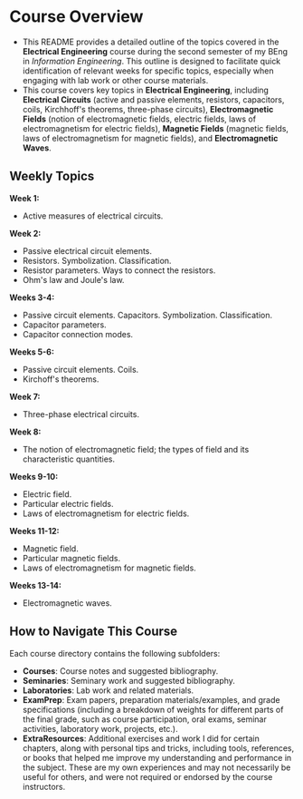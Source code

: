 # Course Overview

- This README provides a detailed outline of the topics covered in the **Electrical Engineering** course during the second semester of my BEng in _Information Engineering_. This outline is designed to facilitate quick identification of relevant weeks for specific topics, especially when engaging with lab work or other course materials.
- This course covers key topics in **Electrical Engineering**, including **Electrical Circuits** (active and passive elements, resistors, capacitors, coils, Kirchhoff's theorems, three-phase circuits), **Electromagnetic Fields** (notion of electromagnetic fields, electric fields, laws of electromagnetism for electric fields), **Magnetic Fields** (magnetic fields, laws of electromagnetism for magnetic fields), and **Electromagnetic Waves**.

## Weekly Topics

**Week 1:** 
- Active measures of electrical circuits.

**Week 2:**
- Passive electrical circuit elements.
- Resistors. Symbolization. Classification.
- Resistor parameters. Ways to connect the resistors.
- Ohm's law and Joule's law.

**Weeks 3-4:**
- Passive circuit elements. Capacitors. Symbolization. Classification.
- Capacitor parameters.
- Capacitor connection modes.

**Weeks 5-6:**
- Passive circuit elements. Coils.
- Kirchoff's theorems.

**Week 7:**
- Three-phase electrical circuits.

**Week 8:**
- The notion of electromagnetic field; the types of field and its characteristic quantities.

**Weeks 9-10:**
- Electric field.
- Particular electric fields.
- Laws of electromagnetism for electric fields.

**Weeks 11-12:**
- Magnetic field.
- Particular magnetic fields.
- Laws of electromagnetism for magnetic fields.

**Weeks 13-14:**
- Electromagnetic waves.

## How to Navigate This Course

Each course directory contains the following subfolders:

- **Courses**: Course notes and suggested bibliography.
- **Seminaries**: Seminary work and suggested bibliography.
- **Laboratories**: Lab work and related materials.
- **ExamPrep**: Exam papers, preparation materials/examples, and grade specifications (including a breakdown of weights for different parts of the final grade, such as course participation, oral exams, seminar activities, laboratory work, projects, etc.).
- **ExtraResources**: Additional exercises and work I did for certain chapters, along with personal tips and tricks, including tools, references, or books that helped me improve my understanding and performance in the subject. These are my own experiences and may not necessarily be useful for others, and were not required or endorsed by the course instructors.




